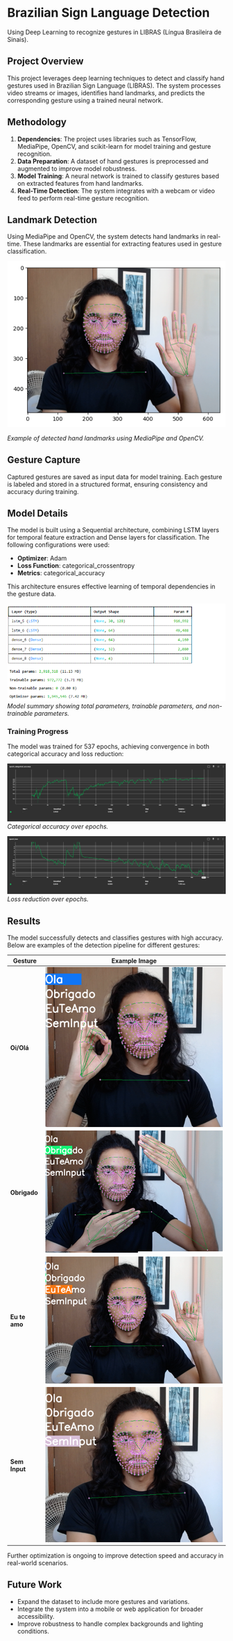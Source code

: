 # Brazilian Sign Language Detection

Using Deep Learning to recognize gestures in LIBRAS (Língua Brasileira de Sinais).

## Project Overview

This project leverages deep learning techniques to detect and classify hand gestures used in Brazilian Sign Language (LIBRAS). The system processes video streams or images, identifies hand landmarks, and predicts the corresponding gesture using a trained neural network.

## Methodology

1. **Dependencies**: The project uses libraries such as TensorFlow, MediaPipe, OpenCV, and scikit-learn for model training and gesture recognition.
2. **Data Preparation**: A dataset of hand gestures is preprocessed and augmented to improve model robustness.
3. **Model Training**: A neural network is trained to classify gestures based on extracted features from hand landmarks.
4. **Real-Time Detection**: The system integrates with a webcam or video feed to perform real-time gesture recognition.

## Landmark Detection

Using MediaPipe and OpenCV, the system detects hand landmarks in real-time. These landmarks are essential for extracting features used in gesture classification.

![Landmark Detection Example](ref_img/mediapipe-detection.png)

*Example of detected hand landmarks using MediaPipe and OpenCV.*

## Gesture Capture

Captured gestures are saved as input data for model training. Each gesture is labeled and stored in a structured format, ensuring consistency and accuracy during training.

## Model Details

The model is built using a Sequential architecture, combining LSTM layers for temporal feature extraction and Dense layers for classification. The following configurations were used:

- **Optimizer**: Adam
- **Loss Function**: categorical_crossentropy
- **Metrics**: categorical_accuracy

This architecture ensures effective learning of temporal dependencies in the gesture data.

![Model Summary](ref_img/summary.png)
*Model summary showing total parameters, trainable parameters, and non-trainable parameters.*

### Training Progress

The model was trained for 537 epochs, achieving convergence in both categorical accuracy and loss reduction:

![Categorical Accuracy per Epoch](ref_img/categorical_accuracy.png)
*Categorical accuracy over epochs.*

![Loss Reduction per Epoch](ref_img/loss_reduction.png)
*Loss reduction over epochs.*

## Results

The model successfully detects and classifies gestures with high accuracy. Below are examples of the detection pipeline for different gestures:

| Gesture             | Example Image                                              |
|---------------------|-----------------------------------------------------------|
| **Oi/Olá**          | ![Oi/Olá](ref_img/Detection_Ola-Oi.png) |
| **Obrigado**        | ![Obrigado](ref_img/Detection_Obrigado.png) |
| **Eu te amo**       | ![Eu te amo](ref_img/detection_eu-te-amo.png) |
| **Sem Input**       | ![Sem Input](ref_img/detection_sem-input.png) |

Further optimization is ongoing to improve detection speed and accuracy in real-world scenarios.

## Future Work

- Expand the dataset to include more gestures and variations.
- Integrate the system into a mobile or web application for broader accessibility.
- Improve robustness to handle complex backgrounds and lighting conditions.
